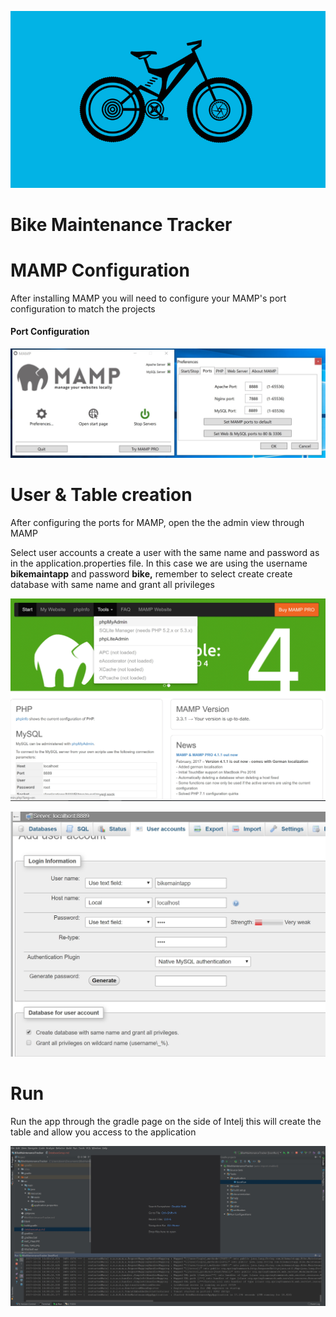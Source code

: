 <p align="center"><img src="https://github.com/alarconm/BikeMaintenanceTracker/blob/master/DocFiles/ReadMe_logo.jpg?raw=true"></p>
<p align="center"><h1><b>Bike Maintenance Tracker</b></h1></p>

# MAMP Configuration
<p>After installing MAMP you will need to configure your MAMP's port configuration to match the projects</p>
<h4>Port Configuration</h4>
<p align="center"><img src="https://github.com/alarconm/BikeMaintenanceTracker/blob/master/DocFiles/Mamp_Port_Config.jpg?raw=true"></p>


# User & Table creation
<p>After configuring the ports for MAMP, open the the admin view through MAMP</p>
<p>Select user accounts a create a user with the same name and password as in the application.properties file.
In this case we are using the username <b>bikemaintapp</b> and password <b>bike,</b> remember to select create create database with same name and grant all privileges</p>
<p align="center"><img src="https://github.com/alarconm/BikeMaintenanceTracker/blob/master/DocFiles/MAMP_Admin.jpg?raw=true"></p>
<p align="center"><img src="https://github.com/alarconm/BikeMaintenanceTracker/blob/master/DocFiles/User_Creation.jpg?raw=true"></p>

# Run
<p>Run the app through the gradle page on the side of Intelj this will create the table and allow you access to the application</p>
<p align="center"><img src="https://github.com/alarconm/BikeMaintenanceTracker/blob/master/DocFiles/Run_Table_Creation.jpg?raw=true"></p>
